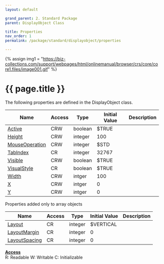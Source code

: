 ```yaml
---
layout: default

grand_parent: 2. Standard Package
parent: DisplayObject Class

title: Properties
nav_order: 1
permalink: /package/standard/displayobject/properties

---
```

{% assign img1 = "https://biz-collections.com/support/webpages/html/onlinemanual/browser/crs/core/core1.files/image001.gif" %}


# {{ page.title }}

The following properties are defined in the DisplayObject class.

|Name       | Access | Type   | Initial Value |  Description |
|----------	|--------|--------|---------------|--------------|
|[Active](/package/standard/displayobject/properties/active) | CRW | boolean | $TRUE |  |
|[Height](/package/standard/displayobject/properties/height) | CRW | integer | 100 |  |
|[MouseOperation](/package/standard/displayobject/properties/MouseOperation) | CRW | integer | $STD |  |
|[TabIndex](/package/standard/displayobject/properties/TabIndex) | CR | integer | 32767 |  |
|[Visible](/package/standard/displayobject/properties/visible) | CRW | boolean | $TRUE |  |
|[VisualStyle](/package/standard/displayobject/properties/VisualStyle) | CR | boolean | $TRUE |  |
|[Width](/package/standard/displayobject/properties/Width) | CRW | intger | 100 |  |
|[X](/package/standard/displayobject/properties/X) | CRW | intger | 0 |  |
|[Y](/package/standard/displayobject/properties/Y) | CRW | intger | 0 |  |


Properties added only to array objects

|Name       | Access | Type   | Initial Value |  Description |
|----------	|--------|--------|---------------|--------------|
|[Layout](/package/standard/displayobject/properties/Layout) | CR | integer | $VERTICAL |  |
|[LayoutMargin](/package/standard/displayobject/properties/LayoutMargin) | CR | integer | 0 |  |
|[LayoutSpacing](/package/standard/displayobject/properties/LayoutSpacing) | CR | integer | 0 |  |

<u><b>Access</b></u><br>
R: Readable
W: Writable
C: Initializable